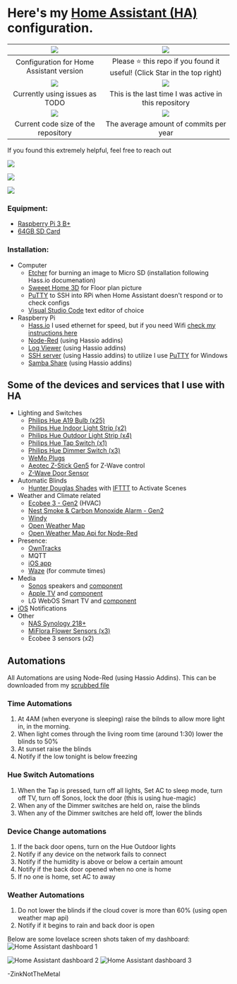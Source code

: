 # Here's my [Home Assistant (HA)](https://home-assistant.io/) configuration. 

| ![](https://img.shields.io/badge/Home%20Assistant-0.83.3-blue.svg) | ![](https://img.shields.io/github/stars/zinknotthemetal/homeassistant.svg?label=Stars)|
|:---:|:---:|
| Configuration for Home Assistant version | Please :star: this repo if you found it useful! (Click Star in the top right) |
| [![](https://img.shields.io/github/issues-raw/zinknotthemetal/homeassistant.svg)](https://github.com/ZinkNotTheMetal/HomeAssistant/issues) | ![](https://img.shields.io/github/last-commit/zinknotthemetal/homeassistant.svg) |
| Currently using issues as TODO | This is the last time I was active in this repository |
| ![](https://img.shields.io/github/languages/code-size/zinknotthemetal/homeassistant.svg) | ![](https://img.shields.io/github/commit-activity/y/zinknotthemetal/homeassistant.svg) |
| Current code size of the repository | The average amount of commits per year |

If you found this extremely helpful, feel free to reach out

![](https://img.shields.io/badge/Venmo-@ZinkNotTheMetal-blue.svg)

[![](https://img.shields.io/badge/PayPal.me-Caffeine-blue.svg)](https://paypal.me/wdzink)

![](https://img.shields.io/badge/email-ZinkNotTheMetal@gmail.com-red.svg)


### Equipment:
- [Raspberry Pi 3 B+](http://a.co/d/c4m30oN)
- [64GB SD Card](http://a.co/d/iygZSba)

### Installation:
* Computer
  * [Etcher](https://etcher.io/) for burning an image to Micro SD (installation following Hass.io documenation)
  * [Sweeet Home 3D](http://www.sweethome3d.com/) for Floor plan picture
  * [PuTTY](https://www.putty.org/) to SSH into RPi when Home Assistant doesn't respond or to check configs
  * [Visual Studio Code](https://code.visualstudio.com/) text editor of choice
* Raspberry Pi
  * [Hass.io](https://www.home-assistant.io/hassio/installation/) I used ethernet for speed, but if you need Wifi [check my instructions here](https://github.com/ZinkNotTheMetal/HomeAssistant/wiki/Hass.io-RPi-3-B--Wifi-Connection)
  * [Node-Red](https://nodered.org/) (using Hassio addins)
  * [Log Viewer](https://github.com/hassio-addons/addon-log-viewer) (using Hassio addins)
  * [SSH server](https://github.com/hassio-addons/addon-ssh) (using Hassio addins) to utilize I use [PuTTY](https://www.putty.org/) for Windows
  * [Samba Share](https://github.com/home-assistant/hassio-addons/tree/master/samba) (using Hassio addins)

## Some of the devices and services that I use with HA
* Lighting and Switches
  * [Philips Hue A19 Bulb (x25)](http://a.co/d/a54cHvp)
  * [Philips Hue Indoor Light Strip (x2)](http://a.co/d/6OUFPsd)
  * [Philips Hue Outdoor Light Strip (x4)](http://a.co/d/7N361Gx)
  * [Philips Hue Tap Switch (x1)](http://a.co/d/fv4wwLC)
  * [Philips Hue Dimmer Switch (x3)](http://a.co/d/6DmlQdy)
  * [WeMo Plugs](http://a.co/d/4Z3Zl8v)
  * [Aeotec Z-Stick Gen5](https://www.amazon.com/dp/B00X0AWA6E/) for Z-Wave control
  * [Z-Wave Door Sensor](https://www.monoprice.com/product?p_id=24259)
* Automatic Blinds
  * [Hunter Douglas Shades](https://www.hunterdouglas.com/operating-systems/motorized/powerview-motorization) with [IFTTT](https://ifttt.com) to Activate Scenes
* Weather and Climate related
  * [Ecobee 3 - Gen2](https://www.ecobee.com/) (HVAC)
  * [Nest Smoke & Carbon Monoxide Alarm - Gen2](http://a.co/d/cM1LTUv)
  * [Windy](https://www.windy.com/)
  * [Open Weather Map](https://www.home-assistant.io/components/sensor.openweathermap/)
  * [Open Weather Map Api for Node-Red](https://openweathermap.org/api)
* Presence:
  * [OwnTracks](https://home-assistant.io/components/device_tracker.owntracks/)
  * MQTT
  * [iOS app](https://itunes.apple.com/us/app/home-assistant-companion/id1099568401?mt=8)
  * [Waze](https://www.home-assistant.io/components/sensor.waze_travel_time/) (for commute times)
* Media
  * [Sonos](https://www.sonos.com/) speakers and [component](https://home-assistant.io/components/media_player.sonos/)
  * [Apple TV](https://www.apple.com/tv/) and [component](https://www.home-assistant.io/components/apple_tv/)
  * LG WebOS Smart TV and [component](https://www.home-assistant.io/components/media_player.webostv/)
* [iOS](https://home-assistant.io/docs/ecosystem/ios/notifications/basic/) Notifications
* Other
  * [NAS Synology 218+](http://a.co/d/bzj6UVi)
  * [MiFlora Flower Sensors (x3)](http://a.co/d/evtvD9V)
  * Ecobee 3 sensors (x2)
  
## Automations
All Automations are using Node-Red (using Hassio Addins). This can be downloaded from my [scrubbed file](https://github.com/ZinkNotTheMetal/HomeAssistant/blob/master/Node-Red-Scrubbed-Automations.js)
### Time Automations
1) At 4AM (when everyone is sleeping) raise the bilnds to allow more light in, in the morning.
2) When light comes through the living room time (around 1:30) lower the blinds to 50%
3) At sunset raise the blinds
4) Notify if the low tonight is below freezing
### Hue Switch Automations
1) When the Tap is pressed, turn off all lights, Set AC to sleep mode, turn off TV, turn off Sonos, lock the door (this is using hue-magic)
2) When any of the Dimmer switches are held on, raise the blinds
3) When any of the Dimmer switches are held off, lower the blinds
### Device Change automations
1) If the back door opens, turn on the Hue Outdoor lights
2) Notify if any device on the network fails to connect
3) Notify if the humidity is above or below a certain amount
4) Notify if the back door opened when no one is home
5) If no one is home, set AC to away
### Weather Automations
1) Do not lower the blinds if the cloud cover is more than 60% (using open weather map api)
2) Notify if it begins to rain and back door is open

Below are some lovelace screen shots taken of my dashboard:
<img src="https://github.com/ZinkNotTheMetal/HomeAssistant/blob/master/Home-Assistant-Lovelace-1.PNG" alt="Home Assistant dashboard 1" />

<img src="https://github.com/ZinkNotTheMetal/HomeAssistant/blob/master/Home-Assistant-Lovelace-2.PNG" alt="Home Assistant dashboard 2" />

<img src="https://github.com/ZinkNotTheMetal/HomeAssistant/blob/master/Home-Assistant-Lovelace-3.PNG" alt="Home Assistant dashboard 3" />

-ZinkNotTheMetal
